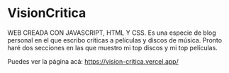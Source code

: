 # VisionCritica

WEB CREADA CON JAVASCRIPT, HTML Y CSS. 
Es una especie de blog personal en el que escribo críticas a películas y discos de música. Pronto haré dos secciones en las que muestro mi top discos y mi top películas.

Puedes ver la página acá: 
https://vision-critica.vercel.app/
